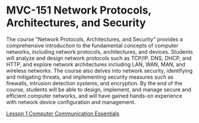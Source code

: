 # MVC-151 Network Protocols, Architectures, and Security
The course "Network Protocols, Architectures, and Security" provides a comprehensive introduction to the fundamental concepts of computer networks, including network protocols, architectures, and devices. Students will analyze and design network protocols such as TCP/IP, DNS, DHCP, and HTTP, and explore network architectures including LAN, WAN, MAN, and wireless networks. The course also delves into network security, identifying and mitigating threats, and implementing security measures such as firewalls, intrusion detection systems, and encryption. By the end of the course, students will be able to design, implement, and manage secure and efficient computer networks, and will have gained hands-on experience with network device configuration and management.

[Lesson 1 Computer Communication Essentials](Lesson_01/Readme.md)
